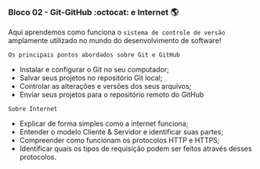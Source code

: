 ### Bloco 02 - Git-GitHub :octocat: e Internet :earth_americas:

Aqui aprendemos como funciona o `sistema de controle de versão` amplamente utilizado no mundo do desenvolvimento de software!

`Os principais pontos abordados sobre Git e GitHub`

- Instalar e configurar o Git no seu computador;
- Salvar seus projetos no repositório Git local;
- Controlar as alterações e versões dos seus arquivos;
- Enviar seus projetos para o repositório remoto do GitHub 


`Sobre Internet`

- Explicar de forma simples como a internet funciona;
- Entender o modelo Cliente & Servidor e identificar suas partes;
- Compreender como funcionam os protocolos HTTP e HTTPS;
- Identificar quais os tipos de requisição podem ser feitos através desses protocolos.
